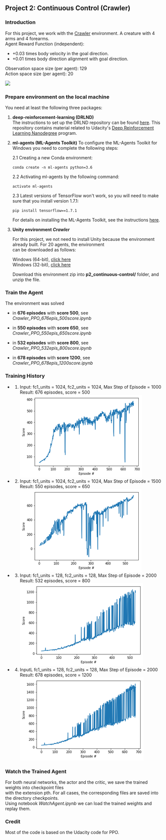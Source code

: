 ## Project 2: Continuous Control (Crawler)   

### Introduction

For this project, we work with the [Crawler](https://github.com/Unity-Technologies/ml-agents/blob/master/docs/Learning-Environment-Examples.md#crawler) environment. A creature with 4 arms and 4 forearms.   
Agent Reward Function (independent):
* +0.03 times body velocity in the goal direction.
* +0.01 times body direction alignment with goal direction.

Observation space size (per agent): 129   
Action space size (per agent): 20

![](images/crawler.gif)

### Prepare environment on the local machine

You need at least the following three packages:

1. **deep-reinforcement-learning  (DRLND)**        
   The instructions to set up the DRLND repository can be found [here](https://github.com/udacity/deep-reinforcement-learning#dependencies). This repository contains material related to Udacity's [Deep Reinforcement Learning Nanodegree](https://www.udacity.com/course/deep-reinforcement-learning-nanodegree--nd893) program.

2. **ml-agents  (ML-Agents Toolkit)**
   To configure the ML-Agents Toolkit for Windows you need to complete the following steps:
    
    2.1  Creating a new Conda environment:
    
       conda create -n ml-agents python=3.6
       
    2.2 Activating ml-agents by the following command:
    
       activate ml-agents
       
    2.3 Latest versions of TensorFlow won't work, so you will need to make sure that you install version 1.7.1:
    
       pip install tensorflow==1.7.1
       
    For details on installing the ML-Agents Toolkit, see the instructions [here](https://github.com/Unity-Technologies/ml-agents/blob/master/docs/Installation-Windows.md).     
    
3. **Unity environment _Crawler_**

    For this project, we not need to install Unity because the environment already built. For 20 agents, the environment     
    can be downloaded as follows:

   Windows (64-bit), [click here](https://s3-us-west-1.amazonaws.com/udacity-drlnd/P2/Crawler/Crawler_Windows_x86_64.zip)    
   Windows (32-bit), [click here](https://s3-us-west-1.amazonaws.com/udacity-drlnd/P2/Crawler/Crawler_Windows_x86.zip)     

   Download this environment zip into  **p2_continuous-control/** folder, and unzip the file.

### Train the Agent

   The environment was solved   
 * in **676 episodes** with **score 500**, see _Crawler_PPO_676epis_500score.ipynb_   
 
 * in **550 episodes** with **score 650**, see _Crawler_PPO_550epis_650score.ipynb_
 
 * in **532 episodes** with **score 800**, see _Crawler_PPO_532epis_800score.ipynb_
 
 * in **678 episodes** with **score 1200**, see _Crawler_PPO_678epis_1200score.ipynb_

### Training History

 * 1. Input: fc1_units = 1024, fc2_units = 1024, Max Step of Episode = 1000   
   Result: 676 episodes, score = 500    
   ![](images/plot_500score.png)    
   
 * 2. Input: fc1_units = 1024, fc2_units = 1024, Max Step of Episode = 1500    
   Result: 550 episodes, score = 650       
   ![](images/plot_650score.png)   
     
 * 3. Input: fc1_units = 128, fc2_units = 128, Max Step of Episode = 2000   
   Result: 532 episodes, score = 800     
   ![](images/plot_800score.png)   
      
 * 4. InputL fc1_units = 128, fc2_units = 128, Max Step of Episode = 2000       
    Result: 678 episodes, score = 1200   
   ![](images/plot_1200score.png)   
   
### Watch the Trained Agent

For both neural networks, the actor and the critic, we save the trained weights into checkpoint files   
with the extension pth.  For all cases, the corresponding files are saved into the directory checkpoints.    
Using notebook _WatchAgent.ipynb_ we can load the trained weights and replay them.

### Credit   

Most of the code is based on the Udacity code for PPO.
   
